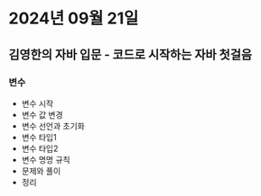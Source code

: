 # 2024년 09월 21일

## 김영한의 자바 입문 - 코드로 시작하는 자바 첫걸음

### 변수

- 변수 시작
- 변수 값 변경
- 변수 선언과 초기화
- 변수 타입1
- 변수 타입2
- 변수 명명 규칙
- 문제와 풀이
- 정리
